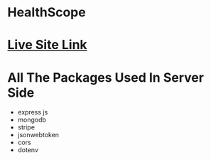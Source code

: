 # HealthScope
# <a href="https://healthscope-5b01e.web.app">Live Site Link</a>

# All The Packages Used In Server Side
- express js
- mongodb
- stripe
- jsonwebtoken
- cors
- dotenv
